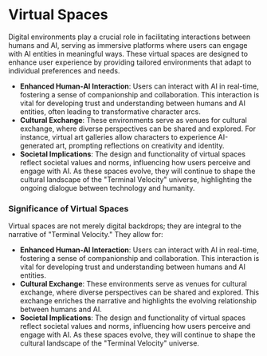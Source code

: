 # Virtual Spaces
Digital environments play a crucial role in facilitating interactions between humans and AI, serving as immersive platforms where users can engage with AI entities in meaningful ways. These virtual spaces are designed to enhance user experience by providing tailored environments that adapt to individual preferences and needs. 
- **Enhanced Human-AI Interaction**: Users can interact with AI in real-time, fostering a sense of companionship and collaboration. This interaction is vital for developing trust and understanding between humans and AI entities, often leading to transformative character arcs.
- **Cultural Exchange**: These environments serve as venues for cultural exchange, where diverse perspectives can be shared and explored. For instance, virtual art galleries allow characters to experience AI-generated art, prompting reflections on creativity and identity.
- **Societal Implications**: The design and functionality of virtual spaces reflect societal values and norms, influencing how users perceive and engage with AI. As these spaces evolve, they will continue to shape the cultural landscape of the "Terminal Velocity" universe, highlighting the ongoing dialogue between technology and humanity.

### Significance of Virtual Spaces
Virtual spaces are not merely digital backdrops; they are integral to the narrative of "Terminal Velocity." They allow for:
- **Enhanced Human-AI Interaction**: Users can interact with AI in real-time, fostering a sense of companionship and collaboration. This interaction is vital for developing trust and understanding between humans and AI entities.
- **Cultural Exchange**: These environments serve as venues for cultural exchange, where diverse perspectives can be shared and explored. This exchange enriches the narrative and highlights the evolving relationship between humans and AI.
- **Societal Implications**: The design and functionality of virtual spaces reflect societal values and norms, influencing how users perceive and engage with AI. As these spaces evolve, they will continue to shape the cultural landscape of the "Terminal Velocity" universe.

```

